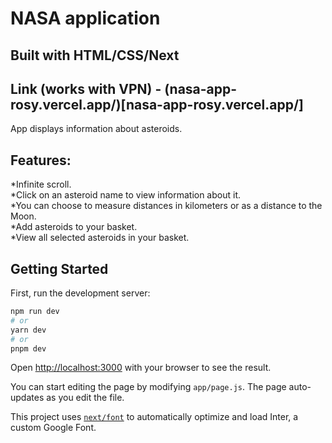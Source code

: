 # NASA application
## Built with HTML/CSS/Next
## Link (works with VPN) - (nasa-app-rosy.vercel.app/)[nasa-app-rosy.vercel.app/]
App displays information about asteroids.

## Features:
*Infinite scroll.  
*Click on an asteroid name to view information about it.   
*You can choose to measure distances in kilometers or as a distance to the Moon.  
*Add asteroids to your basket.  
*View all selected asteroids in your basket.  

## Getting Started

First, run the development server:

```bash
npm run dev
# or
yarn dev
# or
pnpm dev
```

Open [http://localhost:3000](http://localhost:3000) with your browser to see the result.

You can start editing the page by modifying `app/page.js`. The page auto-updates as you edit the file.

This project uses [`next/font`](https://nextjs.org/docs/basic-features/font-optimization) to automatically optimize and load Inter, a custom Google Font.

